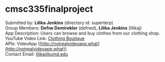 # cmsc335finalproject
Submitted by: **Lilika Jenkins** (directory id: superterp)  
Group Members: **Defne Demirekler** (defned), **Lilika Jenkins** (lilikaj)  
App Description: Users can browse and buy clothes from our clothing shop.
YouTube Video Link: [Clothing Boutique](https://www.youtube.com/MyAmazingAPP)  
APIs: VideoApp ([http://notrealvideoapp.what](http://notrealvideoapp.what))  
Contact Email: [lilikaj@umd.edu](mailto:lilikaj@umd.edu)  